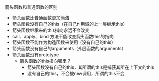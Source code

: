箭头函数和普通函数的区别
- 箭头函数比普通函数更加简洁
- 箭头函数没有自己的this（在自己作用域的上一层继承this）
- 箭头函数继承来的this指向永远不会改变
- call、apply、bind 方法不能改变箭头函数this的指向
- 箭头函数不能作为构造函数来使用（没有自己的this）
- 箭头函数没有自己的arguments（外层函数的arguments）
- 箭头函数没有prototype
    - 箭头函数的this指向哪里？
        - 箭头函数没有自己的this，其所谓的this是捕获其所在上下文的this
        - 没有自己的this，不会被new调用，所谓的this不变
        